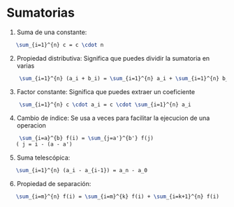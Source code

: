 # Sumatorias
1. Suma de una constante:
```tex
   \sum_{i=1}^{n} c = c \cdot n 
  ```

2. Propiedad distributiva:
Significa que puedes dividir la sumatoria en varias 
```tex
    \sum_{i=1}^{n} (a_i + b_i) = \sum_{i=1}^{n} a_i + \sum_{i=1}^{n} b_i 
```

3. Factor constante:
Significa que puedes extraer un coeficiente
```tex
    \sum_{i=1}^{n} c \cdot a_i = c \cdot \sum_{i=1}^{n} a_i 
```

4. Cambio de índice:
Se usa a veces para facilitar  la ejecucion de una operacion
```tex
    \sum_{i=a}^{b} f(i) = \sum_{j=a'}^{b'} f(j) 
   ( j = i - (a - a') 
```

5. Suma telescópica:
```tex
   \sum_{i=1}^{n} (a_i - a_{i-1}) = a_n - a_0 
```
6. Propiedad de separación:
```tex
   \sum_{i=m}^{n} f(i) = \sum_{i=m}^{k} f(i) + \sum_{i=k+1}^{n} f(i) 
```